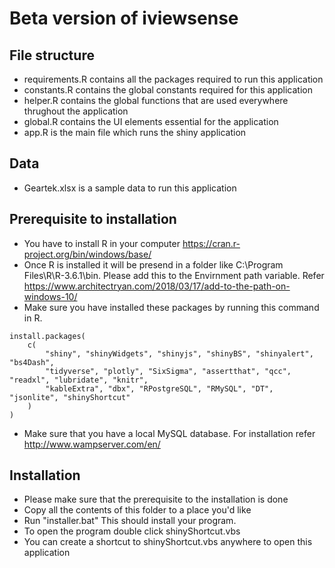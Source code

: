# Beta version of iviewsense

## File structure

- requirements.R contains all the packages required to run this application
- constants.R contains the global constants required for this application
- helper.R contains the global functions that are used everywhere thrughout the application
- global.R contains the UI elements essential for the application
- app.R is the main file which runs the shiny application

## Data

- Geartek.xlsx is a sample data to run this application


## Prerequisite to installation

- You have to install R in your computer https://cran.r-project.org/bin/windows/base/
- Once R is installed it will be presend in a folder like C:\Program Files\R\R-3.6.1\bin. Please add this to the Envirnment path variable.
Refer https://www.architectryan.com/2018/03/17/add-to-the-path-on-windows-10/
- Make sure you have installed these packages by running this command in R.
```
install.packages(
	c(
		"shiny", "shinyWidgets", "shinyjs", "shinyBS", "shinyalert", "bs4Dash",
		"tidyverse", "plotly", "SixSigma", "assertthat", "qcc", "readxl", "lubridate", "knitr",
		"kableExtra", "dbx", "RPostgreSQL", "RMySQL", "DT", "jsonlite", "shinyShortcut"
	)
)
```
- Make sure that you have a local MySQL database. For installation refer http://www.wampserver.com/en/


## Installation

- Please make sure that the prerequisite to the installation is done
- Copy all the contents of this folder to a place you'd like
- Run "installer.bat" This should install your program.
- To open the program double click shinyShortcut.vbs
- You can create a shortcut to shinyShortcut.vbs anywhere to open this application